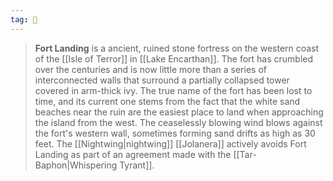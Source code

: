 ```yaml
---
tag: 🏰
---
```

> **Fort Landing** is a ancient, ruined stone fortress on the western coast of the [[Isle of Terror]] in [[Lake Encarthan]]. The fort has crumbled over the centuries and is now little more than a series of interconnected walls that surround a partially collapsed tower covered in arm-thick ivy. The true name of the fort has been lost to time, and its current one stems from the fact that the white sand beaches near the ruin are the easiest place to land when approaching the island from the west. The ceaselessly blowing wind blows against the fort's western wall, sometimes forming sand drifts as high as 30 feet. The [[Nightwing|nightwing]] [[Jolanera]] actively avoids Fort Landing as part of an agreement made with the [[Tar-Baphon|Whispering Tyrant]].







